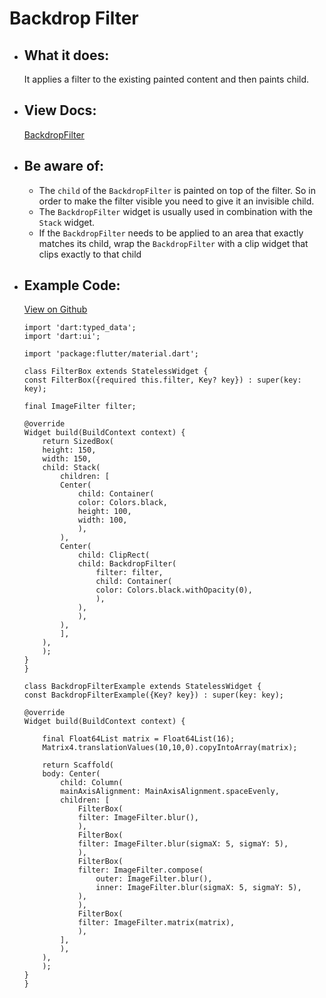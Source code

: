 # Backdrop Filter

- ## What it does:
  It applies a filter to the existing painted content and then paints child.

- ## View Docs:
  [BackdropFilter](https://api.flutter.dev/flutter/widgets/BackdropFilter-class.html)

- ## Be aware of:
  - The `child` of the `BackdropFilter` is painted on top of the filter. So in order to make the filter visible you need to give it an invisible child.
  - The `BackdropFilter` widget is usually used in combination with the `Stack` widget.
  - If the `BackdropFilter` needs to be applied to an area that exactly matches its child, wrap the `BackdropFilter` with a clip widget that clips exactly to  that child
  
- ## Example Code:
  [View on Github](https://github.com/TheUltimateOptimist/Widgets/blob/master/example_writer/lib/backdrop_filter_example.dart)

    ```
    import 'dart:typed_data';
    import 'dart:ui';

    import 'package:flutter/material.dart';

    class FilterBox extends StatelessWidget {
    const FilterBox({required this.filter, Key? key}) : super(key: key);

    final ImageFilter filter;

    @override
    Widget build(BuildContext context) {
        return SizedBox(
        height: 150,
        width: 150,
        child: Stack(
            children: [
            Center(
                child: Container(
                color: Colors.black,
                height: 100,
                width: 100,
                ),
            ),
            Center(
                child: ClipRect(
                child: BackdropFilter(
                    filter: filter,
                    child: Container(
                    color: Colors.black.withOpacity(0),
                    ),
                ),
                ),
            ),
            ],
        ),
        );
    }
    }

    class BackdropFilterExample extends StatelessWidget {
    const BackdropFilterExample({Key? key}) : super(key: key);

    @override
    Widget build(BuildContext context) {

        final Float64List matrix = Float64List(16);
        Matrix4.translationValues(10,10,0).copyIntoArray(matrix);

        return Scaffold(
        body: Center(
            child: Column(
            mainAxisAlignment: MainAxisAlignment.spaceEvenly,
            children: [
                FilterBox(
                filter: ImageFilter.blur(),
                ),
                FilterBox(
                filter: ImageFilter.blur(sigmaX: 5, sigmaY: 5),
                ),
                FilterBox(
                filter: ImageFilter.compose(
                    outer: ImageFilter.blur(),
                    inner: ImageFilter.blur(sigmaX: 5, sigmaY: 5),
                ),
                ),
                FilterBox(
                filter: ImageFilter.matrix(matrix),
                ),
            ],
            ),
        ),
        );
    }
    }
    ```